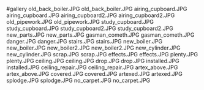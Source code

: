 #gallery
old_back_boiler.JPG	old_back_boiler.JPG
airing_cupboard.JPG	airing_cupboard.JPG
airing_cupboard2.JPG	airing_cupboard2.JPG
old_pipework.JPG	old_pipework.JPG
study_cupboard.JPG	study_cupboard.JPG
study_cupboard2.JPG	study_cupboard2.JPG
new_parts.JPG	new_parts.JPG
gasman_cometh.JPG	gasman_cometh.JPG
danger.JPG	danger.JPG
stairs.JPG	stairs.JPG
new_boiler.JPG	new_boiler.JPG
new_boiler2.JPG	new_boiler2.JPG
new_cylinder.JPG	new_cylinder.JPG
scrap.JPG	scrap.JPG
effects.JPG	effects.JPG
plenty.JPG	plenty.JPG
ceiling.JPG	ceiling.JPG
drop.JPG	drop.JPG
installed.JPG	installed.JPG
ceiling_repair.JPG	ceiling_repair.JPG
artex_above.JPG	artex_above.JPG
covered.JPG	covered.JPG
artexed.JPG	artexed.JPG
splodge.JPG	splodge.JPG
no_carpet.JPG	no_carpet.JPG
